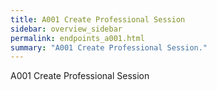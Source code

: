 ```yaml
---
title: A001 Create Professional Session
sidebar: overview_sidebar
permalink: endpoints_a001.html
summary: "A001 Create Professional Session."
---
```


A001 Create Professional Session

